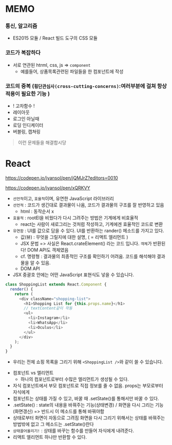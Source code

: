 # MEMO
### 통신, 알고리즘
- ES2015 모듈 / React 빌드 도구의 CSS 모듈
### 코드가 복잡하다
- 서로 연관된 htrml, css, js => `component`
  * 예를들어, 상품목록관련된 파일들을 한 컴포넌트에 작성
### 코드의 중복 (`횡단관심사(cross-cutting-concerns)`:여러부분에 걸쳐 항상 적용이 필요한 기능 )
- ! 고차함수 !
- 레이아웃
- 로그인 아닐때
- 로딩 인디케이터
- 버블링, 캡쳐링
> 이런 문제들을 해결합시당

# React

https://codepen.io/jyansol/pen/jQMJrZ?editors=0010

https://codepen.io/jyansol/pen/xQRKVY

- `선언적`이고, `효율적`이며, 유연한 JavaScript 라이브러리
- `선언적` : 코드가 생긴대로 결과물이 나옴, 코드가 결과물의 구조를 잘 반영하고 있음
  * html : 동작순서 x 
- `효율적` : rootEl을 비웠다가 다시 그려주는 방법은 기계에게 비효율적 
  * react는 사람이 새로그리는 것처럼 작성하고, 기계에겐 효율적인 코드로 변환
- `유연함` : UI를 값으로 담을 수 있다. UI를 반환하는 rander() 메소드를 가지고 있다. 
  * 값(뷰) : 무엇을 그릴지에 대한 설명, ( = 리액트 엘리먼트 )
  * JSX 문법 => 사실은 React.crateElement() 라는 코드 입니다. `객체`가 반환된다! DOM API도 객체였음
  - cf. 명령형 : 결과물의 최종적인 구조를 확인하기 어려움. 코드를 해석해야 결과물을 알 수 있음. 
  * DOM API
- JSX 중괄호 안에는 어떤 JavaScript 표현식도 넣을 수 있습니다.
```js
class ShoppingList extends React.Component {
  render() {
    return (
      <div className="shopping-list">
        <h1>Shopping List for {this.props.name}</h1>
        // textContent같이 작동
        <ul>
          <li>Instagram</li>
          <li>WhatsApp</li>
          <li>Oculus</li>
        </ul>
      </div>
    );
  }
}
```  
  * 우리는 전체 쇼핑 목록을 그리기 위해 `<ShoppingList />`와 같이 쓸 수 있습니다.
- 컴포넌트 vs 엘리먼트
  * 하나의 컴포넌트로부터 수많은 엘리먼트가 생성될 수 있다.
- 자식 컴포넌트에서 부모 컴포넌트로 직접 정보를 줄 수 없음. props는 부모로부터 자식에게    
- 컴포넌트는 상태를 가질 수 있고, 바꿀 때 .setState()를 통해서만 바꿀 수 있다.
- .setState() : state의 내용을 바꿔주는 기능(상태변경) / 화면을 다시 그리는 기능(화면갱신) => 반드시 이 메소드를 통해 바꿔야함
- 상태로부터 화면이 자동으로 그려짐 화면을 다시 그리기 위해서는 상태를 바꿔주는 방법밖에 없고 그 메소드는 .setState()란다
- `상태끌어올리기!` : 상태를 바꾸는 함수를 만들어 자식에게 내려준다.
- 리액트 엘리먼트 하나만 반환할 수 있다.